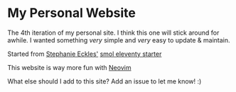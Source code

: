# My Personal Website

The 4th iteration of my personal site. I think this one will stick around for awhile. I wanted something _very_ simple and _very_ easy to update & maintain. 

Started from [Stephanie Eckles'](https://github.com/5t3ph) [smol eleventy starter](https://github.com/5t3ph/smol-11ty-starter)

This website is way more fun with [Neovim](https://neovim.io/)

What else should I add to this site? Add an issue to let me know! :) 

